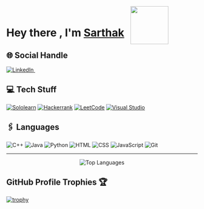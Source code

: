 <html>

<h1>Hey there , I'm <a href="https://github.com/kataresarthak">Sarthak</a> 
<img src="hi.gif" alt="" width="100px" style="position:relative;top:20px; left:10px; max-width: 50%;">

<!--!<h2>📌 Ask Me Anything </h2>

<!--![![Ask Me Anything !](https://img.shields.io/badge/Ask%20Me-Queries-1abc9c.svg)](https://github.com/kataresarthak/kataresarthak/issues/new) ![](https://komarev.com/ghpvc/?username=kataresarthak)-->

<h2>🌐 Social Handle </h2>
<a href="https://www.linkedin.com/in/sarthak-katare-547809282" target="_blank">
  <img src="https://img.shields.io/badge/LinkedIn-sarthak_katare-30302f?style=flat&logo=linkedin&logoColor=white" alt="LinkedIn">
</a>
<a href="mailto:kataresarthak001@gmail.com" target="_blank" ><img src="https://img.shields.io/badge/kataresarthak001@gmail.com-30302f?style=flat&logo=gmail" alt=""></a>
<a href="https://instagram.com/the.sarthak_katare?igshid=OGQ5ZDc2ODk2ZA==" target="_blank" ><img src="https://img.shields.io/badge/the.sarthak_katare-30302f?style=flat&logo=instagram" alt=""></a>
<a href="http://t.me/sarthakrk"  target="_blank" ><img src="https://img.shields.io/badge/sarthakrk-30302f?style=flat&logo=telegram" alt=""></a> 



<h2>💻 Tech Stuff </h2>

[![Sololearn](https://img.shields.io/badge/Sololearn-3a464b?style=for-the-badge&logo=Sololearn&logoColor=white)](https://www.sololearn.com/profile/28793331)
[![Hackerrank](https://img.shields.io/badge/-Hackerrank-2EC866?style=for-the-badge&logo=HackerRank&logoColor=white)](https://www.hackerrank.com/profile/kataresarthak001)
[![LeetCode](https://img.shields.io/badge/LeetCode-000000?style=for-the-badge&logo=LeetCode&logoColor=#d16c06)](https://leetcode.com/kataresarthak001/)
[![Visual Studio](https://img.shields.io/badge/Visual%20Studio-5C2D91.svg?style=for-the-badge&logo=visual-studio&logoColor=white)](https://visualstudio.microsoft.com)
<!--[![Android Studio](https://img.shields.io/badge/Android%20Studio-3DDC84?style=for-the-badge&logo=android-studio&logoColor=white)](https://developer.android.com/studio)-->
<!--[![CodeChef](https://img.shields.io/badge/CodeChef-5B4638.svg?style=for-the-badge&logo=CodeChef&logoColor=white)](https://www.codechef.com/users/sarthakrk001)-->

<h2>🖇️ Languages</h2>

![C++](https://img.shields.io/badge/c++-%2300599C.svg?style=for-the-badge&logo=c%2B%2B&logoColor=white) ![Java](https://img.shields.io/badge/java-%23ED8B00.svg?style=for-the-badge&logo=openjdk&logoColor=white) ![Python](https://img.shields.io/badge/python-%2314354C.svg?style=for-the-badge&logo=python&logoColor=white) ![HTML](https://img.shields.io/badge/HTML-FF4500?style=for-the-badge&logo=html5&logoColor=white) ![CSS](https://img.shields.io/badge/CSS-%231572B6.svg?style=for-the-badge&logo=css3&logoColor=white) ![JavaScript](https://img.shields.io/badge/JavaScript-%23F7DF1E.svg?style=for-the-badge&logo=javascript&logoColor=black) <!--![Kotlin](https://img.shields.io/badge/kotlin-%237F52FF.svg?style=for-the-badge&logo=kotlin&logoColor=white)--> <!--![PowerShell](https://img.shields.io/badge/PowerShell-%235391FE.svg?style=for-the-badge&logo=powershell&logoColor=white)--> ![Git](https://img.shields.io/badge/git-%23F05033.svg?style=for-the-badge&logo=git&logoColor=white)
<div style="text-align:center;">
         <hr style="height:1px;">
   <!--<p align="center"> <img src="https://github-readme-stats.vercel.app/api?username=kataresarthak&theme=tokyonight&hide_border=false&include_all_commits=true&count_private=false" alt="GitHub Stats">
    <br>
    <img src="https://github-readme-streak-stats.herokuapp.com/?user=kataresarthak&theme=tokyonight&hide_border=false" alt="GitHub Streak">
    <br>-->
    <img src="https://github-readme-stats.vercel.app/api/top-langs/?username=kataresarthak&theme=tokyonight&hide_border=false&include_all_commits=true&count_private=false&layout=compact" alt="Top Languages">
</div>

<h2>GitHub Profile Trophies 🏆</h2>

[![trophy](https://github-profile-trophy.vercel.app/?username=kataresarthak&row=1&margin-w=40)](https://github.com/ryo-ma/github-profile-trophy)

<!--
<h2>🖇️ Languages</h2>

![C](https://img.shields.io/badge/c-%2300599C.svg?style=for-the-badge&logo=c&logoColor=white) ![C++](https://img.shields.io/badge/c++-%2300599C.svg?style=for-the-badge&logo=c%2B%2B&logoColor=white) ![Java](https://img.shields.io/badge/java-%23ED8B00.svg?style=for-the-badge&logo=openjdk&logoColor=white) ![Python](https://img.shields.io/badge/python-%2314354C.svg?style=for-the-badge&logo=python&logoColor=white) ![HTML](https://img.shields.io/badge/HTML-FF4500?style=for-the-badge&logo=html5&logoColor=white)  ![Git](https://img.shields.io/badge/git-%23F05033.svg?style=for-the-badge&logo=git&logoColor=white)

<div style="text-align:center;">
    <hr style="height:1px;">
</div>

-->
